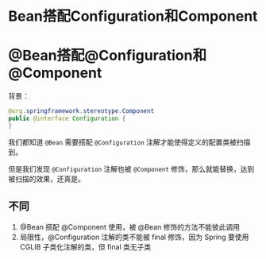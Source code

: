 # Bean搭配Configuration和Component


# @Bean搭配@Configuration和@Component

背景：

```java
@org.springframework.stereotype.Component
public @interface Configuration {
}
```

我们都知道 `@Bean` 需要搭配 `@Configuration` 注解才能使得定义的配置类被扫描到。

但是我们发现 `@Configuration` 注解也被 `@Component` 修饰，那么就能替换，达到被扫描的效果，还真是。

## 不同

1. @Bean 搭配 @Component 使用，被 @Bean 修饰的方法不能彼此调用
2. 局限性，@Configuration 注解的类不能被 final 修饰，因为 Spring 要使用 CGLIB 子类化注解的类，但 final 类无子类


